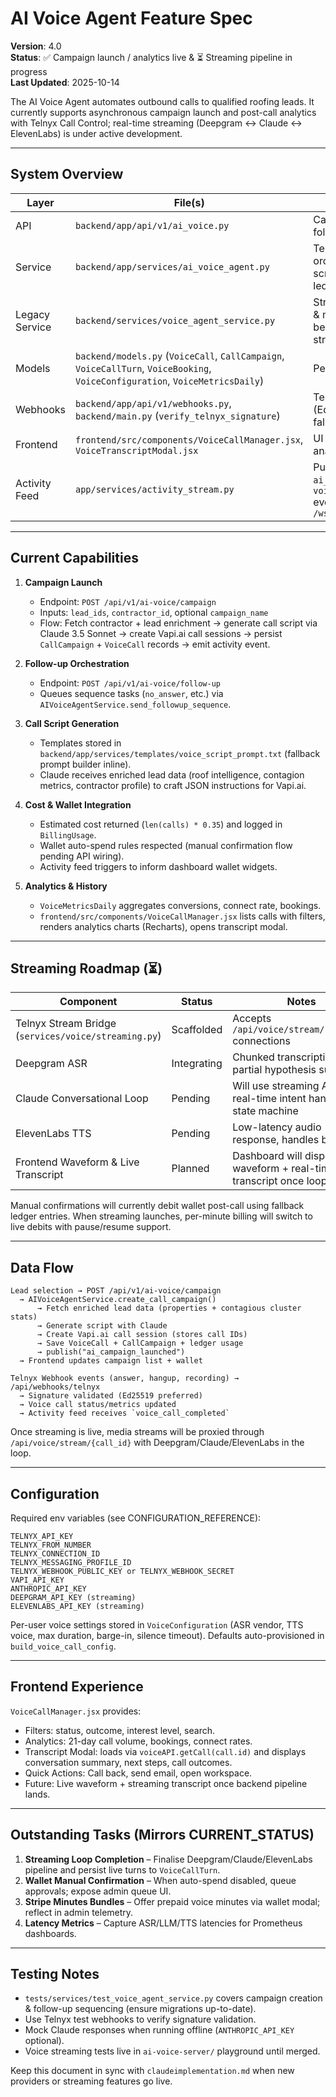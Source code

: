 # AI Voice Agent Feature Spec

**Version**: 4.0  
**Status**: ✅ Campaign launch / analytics live & ⏳ Streaming pipeline in progress  
**Last Updated**: 2025-10-14

The AI Voice Agent automates outbound calls to qualified roofing leads. It currently supports asynchronous campaign launch and post-call analytics with Telnyx Call Control; real-time streaming (Deepgram ↔ Claude ↔ ElevenLabs) is under active development.

---

## System Overview

| Layer | File(s) | Responsibilities |
|-------|---------|------------------|
| API | `backend/app/api/v1/ai_voice.py` | Campaign launch, follow-up scheduling |
| Service | `backend/app/services/ai_voice_agent.py` | Telnyx & Vapi.ai orchestration, call script generation, ledger updates |
| Legacy Service | `backend/services/voice_agent_service.py` | Streaming playground & metrics helpers (to be unified post-streaming) |
| Models | `backend/models.py` (`VoiceCall`, `CallCampaign`, `VoiceCallTurn`, `VoiceBooking`, `VoiceConfiguration`, `VoiceMetricsDaily`) | Persistence layer |
| Webhooks | `backend/app/api/v1/webhooks.py`, `backend/main.py` (`verify_telnyx_signature`) | Telnyx event intake (Ed25519 + HMAC fallback) |
| Frontend | `frontend/src/components/VoiceCallManager.jsx`, `VoiceTranscriptModal.jsx` | UI for history, analytics, transcripts |
| Activity Feed | `app/services/activity_stream.py` | Publishes `ai_campaign_launched`, `voice_call_completed` events to `/ws/activity` |

---

## Current Capabilities

1. **Campaign Launch**
   - Endpoint: `POST /api/v1/ai-voice/campaign`
   - Inputs: `lead_ids`, `contractor_id`, optional `campaign_name`
   - Flow: Fetch contractor + lead enrichment → generate call script via Claude 3.5 Sonnet → create Vapi.ai call sessions → persist `CallCampaign` + `VoiceCall` records → emit activity event.

2. **Follow-up Orchestration**
   - Endpoint: `POST /api/v1/ai-voice/follow-up`
   - Queues sequence tasks (`no_answer`, etc.) via `AIVoiceAgentService.send_followup_sequence`.

3. **Call Script Generation**
   - Templates stored in `backend/app/services/templates/voice_script_prompt.txt` (fallback prompt builder inline).
   - Claude receives enriched lead data (roof intelligence, contagion metrics, contractor profile) to craft JSON instructions for Vapi.ai.

4. **Cost & Wallet Integration**
   - Estimated cost returned (`len(calls) * 0.35`) and logged in `BillingUsage`.
   - Wallet auto-spend rules respected (manual confirmation flow pending API wiring).
   - Activity feed triggers to inform dashboard wallet widgets.

5. **Analytics & History**
   - `VoiceMetricsDaily` aggregates conversions, connect rate, bookings.
   - `frontend/src/components/VoiceCallManager.jsx` lists calls with filters, renders analytics charts (Recharts), opens transcript modal.

---

## Streaming Roadmap (⏳)

| Component | Status | Notes |
|-----------|--------|-------|
| Telnyx Stream Bridge (`services/voice/streaming.py`) | Scaffolded | Accepts `/api/voice/stream/{call_id}` connections |
| Deepgram ASR | Integrating | Chunked transcription with partial hypothesis support |
| Claude Conversational Loop | Pending | Will use streaming API for real-time intent handling & state machine |
| ElevenLabs TTS | Pending | Low-latency audio response, handles barge-in |
| Frontend Waveform & Live Transcript | Planned | Dashboard will display live waveform + real-time transcript once loop is live |

Manual confirmations will currently debit wallet post-call using fallback ledger entries. When streaming launches, per-minute billing will switch to live debits with pause/resume support.

---

## Data Flow

```
Lead selection → POST /api/v1/ai-voice/campaign
  → AIVoiceAgentService.create_call_campaign()
      → Fetch enriched lead data (properties + contagious cluster stats)
      → Generate script with Claude
      → Create Vapi.ai call session (stores call IDs)
      → Save VoiceCall + CallCampaign + ledger usage
      → publish("ai_campaign_launched")
  → Frontend updates campaign list + wallet

Telnyx Webhook events (answer, hangup, recording) → /api/webhooks/telnyx
  → Signature validated (Ed25519 preferred)
  → Voice call status/metrics updated
  → Activity feed receives `voice_call_completed`
```

Once streaming is live, media streams will be proxied through `/api/voice/stream/{call_id}` with Deepgram/Claude/ElevenLabs in the loop.

---

## Configuration

Required env variables (see CONFIGURATION_REFERENCE):

```
TELNYX_API_KEY
TELNYX_FROM_NUMBER
TELNYX_CONNECTION_ID
TELNYX_MESSAGING_PROFILE_ID
TELNYX_WEBHOOK_PUBLIC_KEY or TELNYX_WEBHOOK_SECRET
VAPI_API_KEY
ANTHROPIC_API_KEY
DEEPGRAM_API_KEY (streaming)
ELEVENLABS_API_KEY (streaming)
```

Per-user voice settings stored in `VoiceConfiguration` (ASR vendor, TTS voice, max duration, barge-in, silence timeout). Defaults auto-provisioned in `build_voice_call_config`.

---

## Frontend Experience

`VoiceCallManager.jsx` provides:
- Filters: status, outcome, interest level, search.
- Analytics: 21-day call volume, bookings, connect rates.
- Transcript Modal: loads via `voiceAPI.getCall(call.id)` and displays conversation summary, next steps, call outcomes.
- Quick Actions: Call back, send email, open workspace.
- Future: Live waveform + streaming transcript once backend pipeline lands.

---

## Outstanding Tasks (Mirrors CURRENT_STATUS)

1. **Streaming Loop Completion** – Finalise Deepgram/Claude/ElevenLabs pipeline and persist live turns to `VoiceCallTurn`.
2. **Wallet Manual Confirmation** – When auto-spend disabled, queue approvals; expose admin queue UI.
3. **Stripe Minutes Bundles** – Offer prepaid voice minutes via wallet modal; reflect in admin telemetry.
4. **Latency Metrics** – Capture ASR/LLM/TTS latencies for Prometheus dashboards.

---

## Testing Notes

- `tests/services/test_voice_agent_service.py` covers campaign creation & follow-up sequencing (ensure migrations up-to-date).
- Use Telnyx test webhooks to verify signature validation.
- Mock Claude responses when running offline (`ANTHROPIC_API_KEY` optional).
- Voice streaming tests live in `ai-voice-server/` playground until merged.

Keep this document in sync with `claudeimplementation.md` when new providers or streaming features go live.




